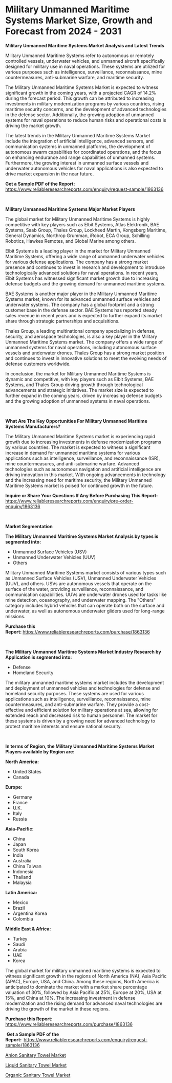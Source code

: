 <p><h1>Military Unmanned Maritime Systems Market Size, Growth and Forecast from 2024 - 2031</h1></p><p><strong>Military Unmanned Maritime Systems Market Analysis and Latest Trends</strong></p>
<p><p>Military Unmanned Maritime Systems refer to autonomous or remotely controlled vessels, underwater vehicles, and unmanned aircraft specifically designed for military use in naval operations. These systems are utilized for various purposes such as intelligence, surveillance, reconnaissance, mine countermeasures, anti-submarine warfare, and maritime security.</p><p>The Military Unmanned Maritime Systems Market is expected to witness significant growth in the coming years, with a projected CAGR of 14.2% during the forecast period. This growth can be attributed to increasing investments in military modernization programs by various countries, rising maritime security concerns, and the development of advanced technologies in the defense sector. Additionally, the growing adoption of unmanned systems for naval operations to reduce human risks and operational costs is driving the market growth.</p><p>The latest trends in the Military Unmanned Maritime Systems Market include the integration of artificial intelligence, advanced sensors, and communication systems in unmanned platforms, the development of autonomous swarm capabilities for coordinated operations, and the focus on enhancing endurance and range capabilities of unmanned systems. Furthermore, the growing interest in unmanned surface vessels and underwater autonomous vehicles for naval applications is also expected to drive market expansion in the near future.</p></p>
<p><strong>Get a Sample PDF of the Report:&nbsp;</strong> <a href="https://www.reliableresearchreports.com/enquiry/request-sample/1863136">https://www.reliableresearchreports.com/enquiry/request-sample/1863136</a></p>
<p>&nbsp;</p>
<p><strong>Military Unmanned Maritime Systems Major Market Players</strong></p>
<p><p>The global market for Military Unmanned Maritime Systems is highly competitive with key players such as Elbit Systems, Atlas Elektronik, BAE Systems, Saab Group, Thales Group, Lockheed Martin, Kongsberg Maritime, General Dynamics, Northrop Grumman, iRobot, ECA Group, Schilling Robotics, Hawkes Remotes, and Global Marine among others.</p><p>Elbit Systems is a leading player in the market for Military Unmanned Maritime Systems, offering a wide range of unmanned underwater vehicles for various defense applications. The company has a strong market presence and continues to invest in research and development to introduce technologically advanced solutions for naval operations. In recent years, Elbit Systems has witnessed significant market growth due to increasing defense budgets and the growing demand for unmanned maritime systems.</p><p>BAE Systems is another major player in the Military Unmanned Maritime Systems market, known for its advanced unmanned surface vehicles and underwater systems. The company has a global footprint and a strong customer base in the defense sector. BAE Systems has reported steady sales revenue in recent years and is expected to further expand its market share through strategic partnerships and acquisitions.</p><p>Thales Group, a leading multinational company specializing in defense, security, and aerospace technologies, is also a key player in the Military Unmanned Maritime Systems market. The company offers a wide range of unmanned systems for naval operations, including autonomous surface vessels and underwater drones. Thales Group has a strong market position and continues to invest in innovative solutions to meet the evolving needs of defense customers worldwide.</p><p>In conclusion, the market for Military Unmanned Maritime Systems is dynamic and competitive, with key players such as Elbit Systems, BAE Systems, and Thales Group driving growth through technological advancements and strategic initiatives. The market size is expected to further expand in the coming years, driven by increasing defense budgets and the growing adoption of unmanned systems in naval operations.</p></p>
<p>&nbsp;</p>
<p><strong>What Are The Key Opportunities For Military Unmanned Maritime Systems Manufacturers?</strong></p>
<p><p>The Military Unmanned Maritime Systems market is experiencing rapid growth due to increasing investments in defense modernization programs by various countries. The market is expected to witness a significant increase in demand for unmanned maritime systems for various applications such as intelligence, surveillance, and reconnaissance (ISR), mine countermeasures, and anti-submarine warfare. Advanced technologies such as autonomous navigation and artificial intelligence are driving innovation in this market. With ongoing advancements in technology and the increasing need for maritime security, the Military Unmanned Maritime Systems market is poised for continued growth in the future.</p></p>
<p><strong>Inquire or Share Your Questions If Any Before Purchasing This Report:</strong> <a href="https://www.reliableresearchreports.com/enquiry/pre-order-enquiry/1863136">https://www.reliableresearchreports.com/enquiry/pre-order-enquiry/1863136</a></p>
<p>&nbsp;</p>
<p><strong>Market Segmentation</strong></p>
<p><strong>The Military Unmanned Maritime Systems Market Analysis by types is segmented into:</strong></p>
<p><ul><li>Unmanned Surface Vehicles (USV)</li><li>Unmanned Underwater Vehicles (UUV)</li><li>Others</li></ul></p>
<p><p>Military Unmanned Maritime Systems market consists of various types such as Unmanned Surface Vehicles (USV), Unmanned Underwater Vehicles (UUV), and others. USVs are autonomous vessels that operate on the surface of the water, providing surveillance, reconnaissance, and communication capabilities. UUVs are underwater drones used for tasks like mine detection, oceanography, and underwater mapping. The "Others" category includes hybrid vehicles that can operate both on the surface and underwater, as well as autonomous underwater gliders used for long-range missions.</p></p>
<p><strong>Purchase this Report:&nbsp;</strong><a href="https://www.reliableresearchreports.com/purchase/1863136">https://www.reliableresearchreports.com/purchase/1863136</a></p>
<p>&nbsp;</p>
<p><strong>The Military Unmanned Maritime Systems Market Industry Research by Application is segmented into:</strong></p>
<p><ul><li>Defense</li><li>Homeland Security</li></ul></p>
<p><p>The military unmanned maritime systems market includes the development and deployment of unmanned vehicles and technologies for defense and homeland security purposes. These systems are used for various applications such as intelligence, surveillance, reconnaissance, mine countermeasures, and anti-submarine warfare. They provide a cost-effective and efficient solution for military operations at sea, allowing for extended reach and decreased risk to human personnel. The market for these systems is driven by a growing need for advanced technology to protect maritime interests and ensure national security.</p></p>
<p>&nbsp;</p>
<p><strong>In terms of Region, the Military Unmanned Maritime Systems Market Players available by Region are:</strong></p>
<p>
    <p> <strong> North America: </strong>
        <ul>
            <li>United States</li>
            <li>Canada</li>
        </ul>
        </p> 
    <p> <strong> Europe: </strong>
        <ul>
            <li>Germany</li>
            <li>France</li>
            <li>U.K.</li>
            <li>Italy</li>
            <li>Russia</li>
        </ul>
        </p> 
    <p> <strong> Asia-Pacific: </strong>
        <ul>
            <li>China</li>
            <li>Japan</li>
            <li>South Korea</li>
            <li>India</li>
            <li>Australia</li>
            <li>China Taiwan</li>
            <li>Indonesia</li>
            <li>Thailand</li>
            <li>Malaysia</li>
        </ul>
        </p> 
    <p> <strong> Latin America: </strong>
        <ul>
            <li>Mexico</li>
            <li>Brazil</li>
            <li>Argentina Korea</li>
            <li>Colombia</li>
        </ul>
        </p> 
    <p> <strong> Middle East & Africa: </strong>
        <ul>
            <li>Turkey</li>
            <li>Saudi</li>
            <li>Arabia</li>
            <li>UAE</li>
            <li>Korea</li>
        </ul>
    </p>
    </p>
<p><p>The global market for military unmanned maritime systems is expected to witness significant growth in the regions of North America (NA), Asia Pacific (APAC), Europe, USA, and China. Among these regions, North America is anticipated to dominate the market with a market share percentage valuation of 30%, followed by Asia Pacific at 25%, Europe at 20%, USA at 15%, and China at 10%. The increasing investment in defense modernization and the rising demand for advanced naval technologies are driving the growth of the market in these regions.</p></p>
<p><strong>Purchase this Report: </strong><a href="https://www.reliableresearchreports.com/purchase/1863136">https://www.reliableresearchreports.com/purchase/1863136</a></p>
<p>&nbsp;<strong>Get a Sample PDF of the Report:&nbsp;&nbsp;</strong><a href="https://www.reliableresearchreports.com/enquiry/request-sample/1863136">https://www.reliableresearchreports.com/enquiry/request-sample/1863136</a></p>
<p><strong></strong></p>
<p><p><a href="https://view.publitas.com/reportprime-1/decoding-the-anion-sanitary-towel-market-a-deep-dive-into-the-latest-market-trends-market-segmentation-and-competitive-analysis/">Anion Sanitary Towel Market</a></p><p><a href="https://view.publitas.com/reportprime-1/liquid-sanitary-towel-market-size-share-trends-analysis-report-by-material-by-type-by-end-user-by-region-and-segment-forecasts-2023-2030/">Liquid Sanitary Towel Market</a></p><p><a href="https://view.publitas.com/reportprime-1/organic-sanitary-towel-market-research-report-provides-critical-insights-that-can-help-shape-business-development-and-investment-strategies/">Organic Sanitary Towel Market</a></p></p>